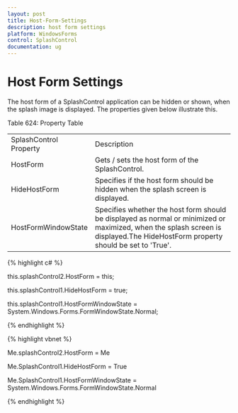 ```yaml
---
layout: post
title: Host-Form-Settings
description: host form settings
platform: WindowsForms
control: SplashControl
documentation: ug
---
```


# Host Form Settings

The host form of a SplashControl application can be hidden or shown, when the splash image is displayed. The properties given below illustrate this.

Table 624: Property Table

<table>
<tr>
<td>
SplashControl Property</td><td>
Description</td></tr>
<tr>
<td>
HostForm</td><td>
Gets / sets the host form of the SplashControl.</td></tr>
<tr>
<td>
HideHostForm</td><td>
Specifies if the host form should be hidden when the splash screen is displayed.</td></tr>
<tr>
<td>
HostFormWindowState</td><td>
Specifies whether the host form should be displayed as normal or minimized or maximized, when the splash screen is displayed.The HideHostForm property should be set to 'True'.</td></tr>
</table>

{% highlight c# %}

this.splashControl2.HostForm = this;

this.splashControl1.HideHostForm = true;

this.splashControl1.HostFormWindowState = System.Windows.Forms.FormWindowState.Normal;

{% endhighlight %}

{% highlight vbnet %}

Me.splashControl2.HostForm = Me

Me.SplashControl1.HideHostForm = True

Me.SplashControl1.HostFormWindowState = System.Windows.Forms.FormWindowState.Normal

{% endhighlight %}


